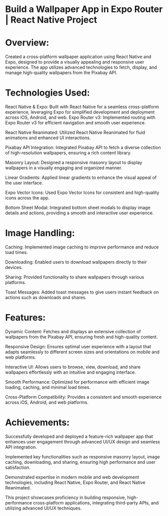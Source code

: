 # Build a Wallpaper App in Expo Router | React Native Project 

# Overview: 

Created a cross-platform wallpaper application using React Native and Expo, designed to provide a visually appealing and responsive user experience. The app utilizes advanced technologies to fetch, display, and manage high-quality wallpapers from the Pixabay API.

# Technologies Used:

React Native & Expo: Built with React Native for a seamless cross-platform experience, leveraging Expo for simplified development and deployment across iOS, Android, and web.
Expo Router v3: Implemented routing with Expo Router v3 for efficient navigation and smooth user experience.

React Native Reanimated: Utilized React Native Reanimated for fluid animations and enhanced UI interactions.

Pixabay API Integration: Integrated Pixabay API to fetch a diverse collection of high-resolution wallpapers, ensuring a rich content library.

Masonry Layout: Designed a responsive masonry layout to display wallpapers in a visually engaging and organized manner.

Linear Gradients: Applied linear gradients to enhance the visual appeal of the user interface.

Expo Vector Icons: Used Expo Vector Icons for consistent and high-quality icons across the app.

Bottom Sheet Modal: Integrated bottom sheet modals to display image details and actions, providing a smooth and interactive user experience.

# Image Handling:
Caching: Implemented image caching to improve performance and reduce load times.

Downloading: Enabled users to download wallpapers directly to their devices.

Sharing: Provided functionality to share wallpapers through various platforms.

Toast Messages: Added toast messages to give users instant feedback on actions such as downloads and shares.

# Features:

Dynamic Content: Fetches and displays an extensive collection of wallpapers from the Pixabay API, ensuring fresh and high-quality content.

Responsive Design: Ensures optimal user experience with a layout that adapts seamlessly to different screen sizes and orientations on mobile and web platforms.

Interactive UI: Allows users to browse, view, download, and share wallpapers effortlessly with an intuitive and engaging interface.

Smooth Performance: Optimized for performance with efficient image loading, caching, and minimal load times.

Cross-Platform Compatibility: Provides a consistent and smooth experience across iOS, Android, and web platforms.


# Achievements:
Successfully developed and deployed a feature-rich wallpaper app that enhances user engagement through advanced UI/UX design and seamless API integration.

Implemented key functionalities such as responsive masonry layout, image caching, downloading, and sharing, ensuring high performance and user satisfaction.

Demonstrated expertise in modern mobile and web development technologies, including React Native, Expo Router, and React Native Reanimated.

This project showcases proficiency in building responsive, high-performance cross-platform applications, integrating third-party APIs, and utilizing advanced UI/UX techniques.
